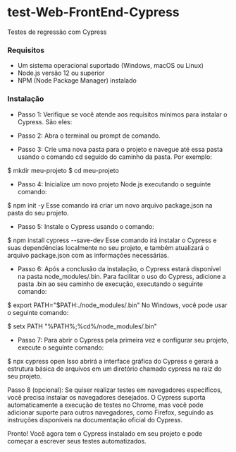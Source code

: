# test-Web-FrontEnd-Cypress
Testes de regressão com Cypress


### Requisitos

- Um sistema operacional suportado (Windows, macOS ou Linux)
- Node.js versão 12 ou superior
- NPM (Node Package Manager) instalado

### Instalação

- Passo 1: Verifique se você atende aos requisitos mínimos para instalar o Cypress. São eles:

- Passo 2: Abra o terminal ou prompt de comando.

- Passo 3: Crie uma nova pasta para o projeto e navegue até essa pasta usando o comando cd seguido do caminho da pasta. Por exemplo:

$ mkdir meu-projeto
$ cd meu-projeto

- Passo 4: Inicialize um novo projeto Node.js executando o seguinte comando:

$ npm init -y
Esse comando irá criar um novo arquivo package.json na pasta do seu projeto.

- Passo 5: Instale o Cypress usando o comando:

$ npm install cypress --save-dev
Esse comando irá instalar o Cypress e suas dependências localmente no seu projeto, e também atualizará o arquivo package.json com as informações necessárias.

- Passo 6: Após a conclusão da instalação, o Cypress estará disponível na pasta node_modules/.bin. Para facilitar o uso do Cypress, adicione a pasta .bin ao seu caminho de execução, executando o seguinte comando:

$ export PATH="$PATH:./node_modules/.bin"
No Windows, você pode usar o seguinte comando:

$ setx PATH "%PATH%;%cd%/node_modules/.bin"
- Passo 7: Para abrir o Cypress pela primeira vez e configurar seu projeto, execute o seguinte comando:

$ npx cypress open
Isso abrirá a interface gráfica do Cypress e gerará a estrutura básica de arquivos em um diretório chamado cypress na raiz do seu projeto.

Passo 8 (opcional): Se quiser realizar testes em navegadores específicos, você precisa instalar os navegadores desejados. O Cypress suporta automaticamente a execução de testes no Chrome, mas você pode adicionar suporte para outros navegadores, como Firefox, seguindo as instruções disponíveis na documentação oficial do Cypress.

Pronto! Você agora tem o Cypress instalado em seu projeto e pode começar a escrever seus testes automatizados.
